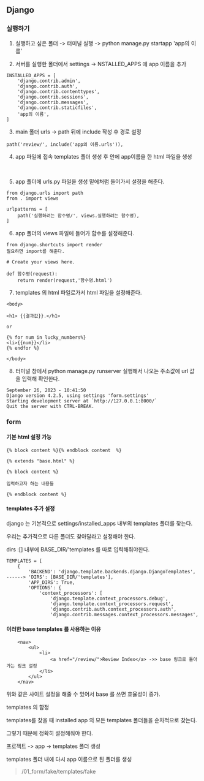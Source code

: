 ## Django

### 실행하기

1. 실행하고 싶은 폴더 -> 터미널 실행 -> python manage.py startapp 'app의 이름'
   
2. 서버를 실행한 폴더에서 settings -> NSTALLED_APPS 에 app 이름을 추가

```
INSTALLED_APPS = [
    'django.contrib.admin',
    'django.contrib.auth',
    'django.contrib.contenttypes',
    'django.contrib.sessions',
    'django.contrib.messages',
    'django.contrib.staticfiles',
    'app의 이름',
]
```

3. main 폴더 urls -> path 뒤에 include 작성 후 경로 설정

```
path('review/', include('app의 이름.urls')),
```

4. app 파일에 접속 templates 폴더 생성 후 안에 app이름을 한 html 파일을 생성
<br>

5. app 폴더에 urls.py 파일을 생성 밑에처럼 들어가서 설정을 해준다.


```
from django.urls import path
from . import views

urlpatterns = [
    path('실행하려는 함수명/', views.실행하려는 함수명),
]
```


6. app 폴더의 views 파일에 들어가 함수를 설정해준다.


```
from django.shortcuts import render
필요하면 import를 해준다.

# Create your views here.

def 함수명(request):
    return render(request,'함수명.html')
```


7. templates 의 html 파일로가서 html 파일을 설정해준다.

```
<body>

<h1> {{결과값}}.</h1>

or

{% for num in lucky_numbers%}
<li>{{num}}</li>
{% endfor %}

</body>
```

8. 터미널 창에서 python manage.py runserver 실행해서 나오는 주소값에 url 값을 입력해 확인한다.

```
September 26, 2023 - 10:41:50
Django version 4.2.5, using settings 'form.settings'
Starting development server at `http://127.0.0.1:8000/`
Quit the server with CTRL-BREAK.
```

### form


#### 기본 html 설정 가능



```
{% block content %}{% endblock content  %}
```


```
{% extends "base.html" %} 

{% block content %}

입력하고자 하는 내용들

{% endblock content %}
```

#### templates 추가 설정

django 는 기본적으로 settings/installed_apps 내부의 templates 폴더를 찾는다.

우리는 추가적으로 다른 폴더도 찾아달라고 설정해야 한다.

dirs :[] 내부에 BASE_DIR/'templates 를 따로 입력해줘야한다.

```
TEMPLATES = [
    {
        'BACKEND': 'django.template.backends.django.DjangoTemplates',
------> 'DIRS': [BASE_DIR/'templates'],
        'APP_DIRS': True,
        'OPTIONS': {
            'context_processors': [
                'django.template.context_processors.debug',
                'django.template.context_processors.request',
                'django.contrib.auth.context_processors.auth',
                'django.contrib.messages.context_processors.messages',

```

#### 이러한 base templates 를 사용하는 이유


```
    <nav>
        <ul>
            <li>
                <a href="/review/">Review Index</a> ->> base 링크로 돌아가는 링크 설정
            </li>
        </ul>
    </nav>
```
 
위와 같은 사이트 설정을 해줄 수 있어서 base 를 쓰면 효율성이 증가.


templates 의 함정

templates를 찾을 때 installed app 의 모든 templates 폴더들을 순차적으로 찾는다.

그렇기 때문에 정확히 설정해줘야 한다.

프로젝트 -> app -> templates 폴더 생성

templates 폴더 내에 다시 app 이름으로 된 폴더를 생성

> /01_form/fake/templates/fake 

